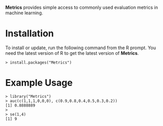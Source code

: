 **Metrics** provides simple access to commonly used evaluation metrics in machine learning.

Installation
============

To install or update, run the following command from the R prompt. You need the latest version of R to get the latest version of **Metrics**.

```
> install.packages("Metrics")
```

Example Usage
=============

```
> library("Metrics")
> auc(c(1,1,1,0,0,0), c(0.9,0.8,0.4,0.5,0.3,0.2))
[1] 0.8888889
> 
> se(1,4)
[1] 9
```
